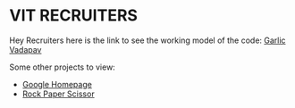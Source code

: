 
# VIT RECRUITERS

Hey Recruiters here is the link to see the working model of the code:
[Garlic Vadapav](https://rajatsatashiya.github.io/garlicvadapav/)

Some other projects to view:
- [Google Homepage](https://rajatsatashiya.github.io/google-homepage/)
- [Rock Paper Scissor](https://rajatsatashiya.github.io/rock-paper-scissor/)
